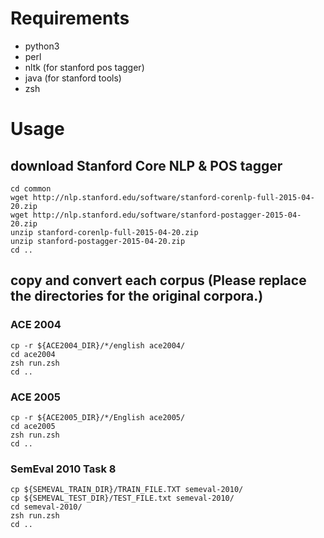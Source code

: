 # Requirements

* python3
* perl
* nltk (for stanford pos tagger)
* java (for stanford tools)
* zsh

# Usage

## download Stanford Core NLP & POS tagger

```
cd common
wget http://nlp.stanford.edu/software/stanford-corenlp-full-2015-04-20.zip
wget http://nlp.stanford.edu/software/stanford-postagger-2015-04-20.zip
unzip stanford-corenlp-full-2015-04-20.zip
unzip stanford-postagger-2015-04-20.zip
cd ..
```

## copy and convert each corpus (Please replace the directories for the original corpora.)

### ACE 2004

```
cp -r ${ACE2004_DIR}/*/english ace2004/
cd ace2004
zsh run.zsh
cd ..
```

### ACE 2005

```
cp -r ${ACE2005_DIR}/*/English ace2005/
cd ace2005
zsh run.zsh
cd ..
```

### SemEval 2010 Task 8

```
cp ${SEMEVAL_TRAIN_DIR}/TRAIN_FILE.TXT semeval-2010/
cp ${SEMEVAL_TEST_DIR}/TEST_FILE.txt semeval-2010/
cd semeval-2010/
zsh run.zsh
cd ..
```

